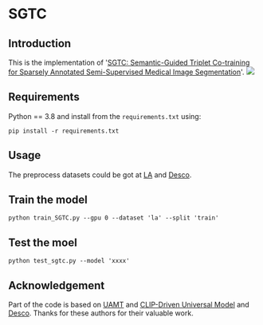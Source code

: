 # SGTC
## Introduction
This is the implementation of '[SGTC: Semantic-Guided Triplet Co-training for Sparsely Annotated Semi-Supervised Medical Image Segmentation](https://arxiv.org/pdf/2412.15526)'.
![](https://github.com/xmeimeimei/SGTC/blob/main/images/pipeline-AAAI.jpg)
## Requirements
Python == 3.8 and install from the ```requirements.txt``` using:
```
pip install -r requirements.txt
```
## Usage
The preprocess datasets could be got at [LA](https://github.com/yulequan/UA-MT/tree/master/data) and [Desco](https://github.com/HengCai-NJU/DeSCO).
## Train the model
```
python train_SGTC.py --gpu 0 --dataset 'la' --split 'train'
```
## Test the moel
```
python test_sgtc.py --model 'xxxx'
```

## Acknowledgement
Part of the code is based on [UAMT](https://github.com/yulequan/UA-MT) and [CLIP-Driven Universal Model](https://github.com/ljwztc/CLIP-Driven-Universal-Model) and [Desco](https://github.com/HengCai-NJU/DeSCO). Thanks for these authors for their valuable work.


